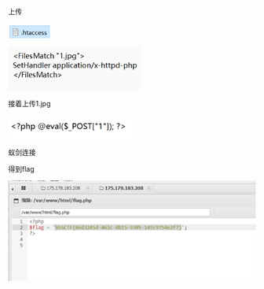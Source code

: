 上传

![img](./assets/wps227.jpg) 

 

![img](./assets/wps228.jpg) 

 

 

 

接着上传1.jpg

![img](./assets/wps229.jpg) 

 

 

 

蚁剑连接

得到flag

![img](./assets/wps230.jpg) 

 

 